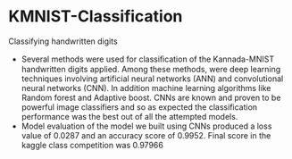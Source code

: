 # KMNIST-Classification
Classifying handwritten digits 
- Several methods were used for classiﬁcation of the Kannada-MNIST handwritten digits applied. Among these methods, were deep learning techniques involving artificial neural networks (ANN) and convolutional neural networks (CNN). In addition machine learning algorithms like Random forest and Adaptive boost. CNNs are known and proven to be powerful image classifiers and so as expected the classification performance was the best out of all the attempted models.
- Model evaluation of the model we built using CNNs produced a loss value of 0.0287 and an accuracy score of 0.9952. Final score in the kaggle class competition was 0.97966 
